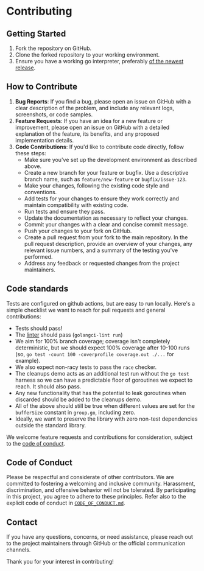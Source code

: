 # Contributing
## Getting Started
1. Fork the repository on GitHub.
2. Clone the forked repository to your working environment.
3. Ensure you have a working go interpreter, preferably [of the newest release](https://go.dev/doc/install).

## How to Contribute
1. **Bug Reports**: If you find a bug, please open an issue on GitHub with a clear description of the problem, and include any relevant logs, screenshots, or code samples.
2. **Feature Requests**: If you have an idea for a new feature or improvement, please open an issue on GitHub with a detailed explanation of the feature, its benefits, and any proposed implementation details.
3. **Code Contributions**: If you'd like to contribute code directly, follow these steps:
   - Make sure you've set up the development environment as described above.
   - Create a new branch for your feature or bugfix. Use a descriptive branch name, such as `feature/new-feature` or `bugfix/issue-123`.
   - Make your changes, following the existing code style and conventions.
   - Add tests for your changes to ensure they work correctly and maintain compatibility with existing code.
   - Run tests and ensure they pass.
   - Update the documentation as necessary to reflect your changes.
   - Commit your changes with a clear and concise commit message.
   - Push your changes to your fork on GitHub.
   - Create a pull request from your fork to the main repository. In the pull request description, provide an overview of your changes, any relevant issue numbers, and a summary of the testing you've performed.
   - Address any feedback or requested changes from the project maintainers.

## Code standards
Tests are configured on github actions, but are easy to run locally. Here's a simple checklist we want to reach for pull requests and general contributions:
* Tests should pass!
* The [linter](https://golangci-lint.run/usage/install/) should pass (`golangci-lint run`)
* We aim for 100% branch coverage; coverage isn't completely deterministic, but we should expect 100% coverage after 10-100 runs (so, `go test -count 100 -coverprofile coverage.out ./...` for example).
* We also expect non-racy tests to pass the `race` checker.
* The cleanups demo acts as an additional test run without the `go test` harness so we can have a predictable floor of goroutines we expect to reach. It should also pass.
* Any new functionality that has the potential to leak goroutines when discarded should be added to the cleanups demo.
* All of the above should still be true when different values are set for the `bufferSize` constant in `group.go`, including zero.
* Ideally, we want to preserve the library with zero non-test dependencies outside the standard library.

We welcome feature requests and contributions for consideration, subject to the [code of conduct](/CODE_OF_CONDUCT.md).

## Code of Conduct
Please be respectful and considerate of other contributors. We are committed to fostering a welcoming and inclusive community. Harassment, discrimination, and offensive behavior will not be tolerated. By participating in this project, you agree to adhere to these principles. Refer also to the explicit code of conduct in [`CODE_OF_CONDUCT.md`](/CODE_OF_CONDUCT.md).

## Contact
If you have any questions, concerns, or need assistance, please reach out to the project maintainers through GitHub or the official communication channels.

Thank you for your interest in contributing!
